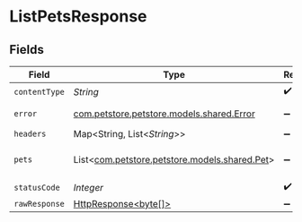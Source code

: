# ListPetsResponse


## Fields

| Field                                                                                                                    | Type                                                                                                                     | Required                                                                                                                 | Description                                                                                                              |
| ------------------------------------------------------------------------------------------------------------------------ | ------------------------------------------------------------------------------------------------------------------------ | ------------------------------------------------------------------------------------------------------------------------ | ------------------------------------------------------------------------------------------------------------------------ |
| `contentType`                                                                                                            | *String*                                                                                                                 | :heavy_check_mark:                                                                                                       | N/A                                                                                                                      |
| `error`                                                                                                                  | [com.petstore.petstore.models.shared.Error](../../models/shared/Error.md)                                                | :heavy_minus_sign:                                                                                                       | unexpected error                                                                                                         |
| `headers`                                                                                                                | Map<String, List<*String*>>                                                                                              | :heavy_minus_sign:                                                                                                       | N/A                                                                                                                      |
| `pets`                                                                                                                   | List<[com.petstore.petstore.models.shared.Pet](../../models/shared/Pet.md)>                                              | :heavy_minus_sign:                                                                                                       | A paged array of pets                                                                                                    |
| `statusCode`                                                                                                             | *Integer*                                                                                                                | :heavy_check_mark:                                                                                                       | N/A                                                                                                                      |
| `rawResponse`                                                                                                            | [HttpResponse<byte[]>](https://docs.oracle.com/en/java/javase/11/docs/api/java.net.http/java/net/http/HttpResponse.html) | :heavy_minus_sign:                                                                                                       | N/A                                                                                                                      |